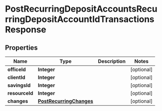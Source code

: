 # PostRecurringDepositAccountsRecurringDepositAccountIdTransactionsResponse

## Properties
Name | Type | Description | Notes
------------ | ------------- | ------------- | -------------
**officeId** | **Integer** |  |  [optional]
**clientId** | **Integer** |  |  [optional]
**savingsId** | **Integer** |  |  [optional]
**resourceId** | **Integer** |  |  [optional]
**changes** | [**PostRecurringChanges**](PostRecurringChanges.md) |  |  [optional]
